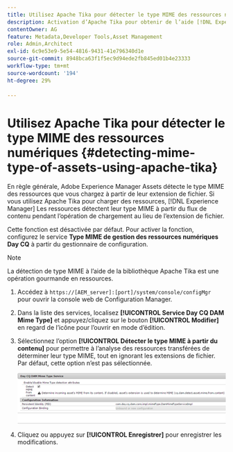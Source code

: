 ```yaml
---
title: Utilisez Apache Tika pour détecter le type MIME des ressources numériques
description: Activation d’Apache Tika pour obtenir de l’aide [!DNL Experience Manager] Les ressources détectent le type MIME des ressources du flux de contenu pendant l’opération de chargement au lieu de l’extension de fichier.
contentOwner: AG
feature: Metadata,Developer Tools,Asset Management
role: Admin,Architect
exl-id: 6c9e53e9-5e54-4816-9431-41e796340d1e
source-git-commit: 8948bca63f1f5ec9d94ede2fb845ed01b4e23333
workflow-type: tm+mt
source-wordcount: '194'
ht-degree: 29%

---
```


# Utilisez Apache Tika pour détecter le type MIME des ressources numériques {#detecting-mime-type-of-assets-using-apache-tika}

En règle générale, Adobe Experience Manager Assets détecte le type MIME des ressources que vous chargez à partir de leur extension de fichier. Si vous utilisez Apache Tika pour charger des ressources, [!DNL Experience Manager] Les ressources détectent leur type MIME à partir du flux de contenu pendant l’opération de chargement au lieu de l’extension de fichier.

Cette fonction est désactivée par défaut. Pour activer la fonction, configurez le service **Type MIME de gestion des ressources numériques Day CQ** à partir du gestionnaire de configuration.

>[!NOTE]
>
>La détection de type MIME à l’aide de la bibliothèque Apache Tika est une opération gourmande en ressources.

1. Accédez à `https://[AEM_server]:[port]/system/console/configMgr` pour ouvrir la console web de Configuration Manager.
1. Dans la liste des services, localisez **[!UICONTROL Service Day CQ DAM Mime Type]** et appuyez/cliquez sur le bouton **[!UICONTROL Modifier]** en regard de l’icône pour l’ouvrir en mode d’édition.

1. Sélectionnez l’option **[!UICONTROL Détecter le type MIME à partir du contenu]** pour permettre à l’analyse des ressources transférées de déterminer leur type MIME, tout en ignorant les extensions de fichier. Par défaut, cette option n’est pas sélectionnée.

   ![chlimage_1-333](assets/chlimage_1-333.png)

1. Cliquez ou appuyez sur **[!UICONTROL Enregistrer]** pour enregistrer les modifications.
